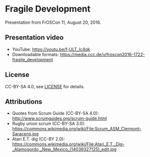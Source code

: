 # Fragile Development

Presentation from FrOSCon 11, August 20, 2016.

## Presentation video

- YouTube: <https://youtu.be/f-ULT_Ic4qk>
- Downloadable formats: <https://media.ccc.de/v/froscon2016-1722-fragile_development>

## License

CC-BY-SA 4.0, see [LICENSE](LICENSE) for details.

## Attributions

- Quotes from Scrum Guide (CC-BY-SA 4.0): <http://www.scrumguides.org/scrum-guide.html>
- Rugby union scrum (CC-BY-SA 3.0): <https://commons.wikimedia.org/wiki/File:Scrum_ASM_Clermont-Saracens.jpg>
- Atari E.T. dig (CC-BY 2.0): <https://commons.wikimedia.org/wiki/File:Atari_E.T._Dig-_Alamogordo,_New_Mexico_(14039327125)_edit.jpg>



